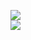 [![](https://img.shields.io/badge/Made%20With-Github%20Spray-lightgrey.svg?style=for-the-badge&logo=github)](https://github.com/Annihil/github-spray#2013)  
[![](https://i.imgur.com/2DrTn0Z.gif)](https://github.com/Annihil/github-spray)